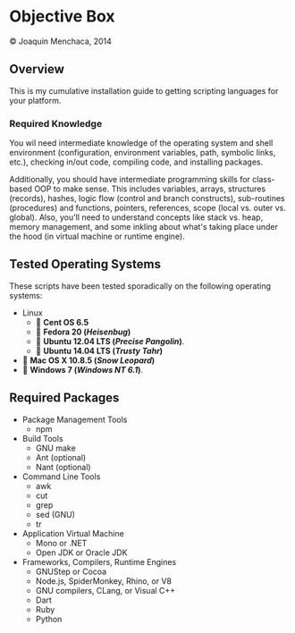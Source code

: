 # Objective Box

© Joaquin Menchaca, 2014

## Overview

This is my cumulative installation guide to getting scripting languages for your platform.

### Required Knowledge

You wil need intermediate knowledge of the operating system and shell environment (configuration, environment variables, path, symbolic links, etc.), checking in/out code, compiling code, and installing packages.

Additionally, you should have intermediate programming skills for class-based OOP to make sense.  This includes variables, arrays, structures (records), hashes, logic flow (control and branch constructs), sub-routines (procedures) and functions, pointers, references, scope (local vs. outer vs. global).  Also, you'll need to understand concepts like stack vs. heap, memory management, and some inkling about what's taking place under the hood (in virtual machine or runtime engine).

## Tested Operating Systems

These scripts have been tested sporadically on the following operating systems:

* Linux
  * :dvd: **Cent OS 6.5**
  * :dvd: **Fedora 20 (*Heisenbug*)**
  * :dvd: **Ubuntu 12.04 LTS (*Precise Pangolin*)**.
  * :dvd: **Ubuntu 14.04 LTS (*Trusty Tahr*)**
* :dvd: **Mac OS X 10.8.5 (*Snow Leopard*)**
* :dvd: **Windows 7 (*Windows NT 6.1*)**.  


## Required Packages

* Package Management Tools
  * npm
* Build Tools
  * GNU make
  * Ant (optional)
  * Nant (optional)
* Command Line Tools
  * awk
  * cut
  * grep
  * sed (GNU)
  * tr
* Application Virtual Machine
  * Mono or .NET
  * Open JDK or Oracle JDK
* Frameworks, Compilers, Runtime Engines
  * GNUStep or Cocoa
  * Node.js, SpiderMonkey, Rhino, or V8
  * GNU compilers, CLang, or Visual C++
  * Dart
  * Ruby
  * Python
